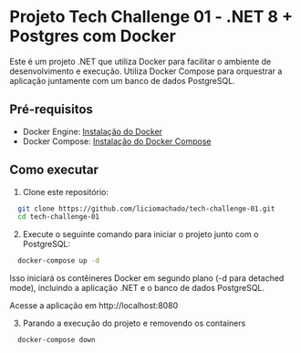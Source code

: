 # Projeto Tech Challenge 01 - .NET 8 + Postgres com Docker 

Este é um projeto .NET que utiliza Docker para facilitar o ambiente de desenvolvimento e execução. Utiliza Docker Compose para orquestrar a aplicação juntamente com um banco de dados PostgreSQL.

## Pré-requisitos

- Docker Engine: [Instalação do Docker](https://docs.docker.com/get-docker/)
- Docker Compose: [Instalação do Docker Compose](https://docs.docker.com/compose/install/)

## Como executar

1. Clone este repositório:

 ```bash
   git clone https://github.com/liciomachado/tech-challenge-01.git
   cd tech-challenge-01
  ```

2. Execute o seguinte comando para iniciar o projeto junto com o PostgreSQL:

```bash
  docker-compose up -d
```
Isso iniciará os contêineres Docker em segundo plano (-d para detached mode), incluindo a aplicação .NET e o banco de dados PostgreSQL.

Acesse a aplicação em http://localhost:8080


3. Parando a execução do projeto e removendo os containers

```bash
  docker-compose down
```
